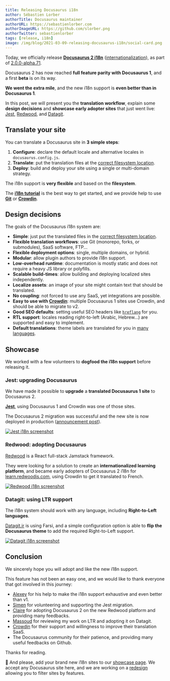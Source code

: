 ```yaml
---
title: Releasing Docusaurus i18n
author: Sébastien Lorber
authorTitle: Docusaurus maintainer
authorURL: https://sebastienlorber.com
authorImageURL: https://github.com/slorber.png
authorTwitter: sebastienlorber
tags: [release, i18n]
image: /img/blog/2021-03-09-releasing-docusaurus-i18n/social-card.png
---
```


Today, we officially release **[Docusaurus 2 i18n](https://v2.docusaurus.io/docs/i18n/introduction)** ([internationalization](https://en.wikipedia.org/wiki/Internationalization_and_localization)), as part of [2.0.0-alpha.71](https://github.com/facebook/docusaurus/releases/tag/v2.0.0-alpha.71).

Docusaurus 2 has now reached **full feature parity with Docusaurus 1**, and a first **beta** is on its way.

**We went the extra mile**, and the new i18n support is **even better than in Docusaurus 1**.

In this post, we will present you the **translation workflow**, explain some **design decisions** and **showcase early adopter sites** that just went live: [Jest](https://jestjs.io/), [Redwood](https://learn.redwoodjs.com/), and [Datagit](https://datagit.ir/).

<!--truncate-->

## Translate your site

You can translate a Docusaurus site in **3 simple steps**:

1. **Configure**: declare the default locale and alternative locales in `docusaurus.config.js`.
1. **Translate**: put the translation files at the [correct filesystem location](https://v2.docusaurus.io/docs/next/i18n/introduction#translation-files-location).
1. **Deploy**: build and deploy your site using a single or multi-domain strategy.

The i18n support is **very flexible** and based on the **filesystem**.

The **[i18n tutorial](https://v2.docusaurus.io/docs/i18n/tutorial)** is the best way to get started, and we provide help to use **[Git](https://v2.docusaurus.io/docs/i18n/git)** or **[Crowdin](https://v2.docusaurus.io/docs/i18n/crowdin)**.

## Design decisions

The goals of the Docusaurus i18n system are:

- **Simple**: just put the translated files in the [correct filesystem location](https://v2.docusaurus.io/docs/next/i18n/introduction#translation-files-location).
- **Flexible translation workflows**: use Git (monorepo, forks, or submodules), SaaS software, FTP...
- **Flexible deployment options**: single, multiple domains, or hybrid.
- **Modular**: allow plugin authors to provide i18n support.
- **Low-overhead runtime**: documentation is mostly static and does not require a heavy JS library or polyfills.
- **Scalable build-times**: allow building and deploying localized sites independently.
- **Localize assets**: an image of your site might contain text that should be translated.
- **No coupling**: not forced to use any SaaS, yet integrations are possible.
- **Easy to use with [Crowdin](https://crowdin.com/)**: multiple Docusaurus 1 sites use Crowdin, and should be able to migrate to v2.
- **Good SEO defaults**: setting useful SEO headers like [`hreflang`](https://developers.google.com/search/docs/advanced/crawling/localized-versions) for you.
- **RTL support**: locales reading right-to-left (Arabic, Hebrew...) are supported and easy to implement.
- **Default translations**: theme labels are translated for you in [many languages](https://github.com/facebook/docusaurus/tree/master/packages/docusaurus-theme-classic/codeTranslations).

## Showcase

We worked with a few volunteers to **dogfood the i18n support** before releasing it.

### Jest: upgrading Docusaurus

We have made it possible to **upgrade** a **translated Docusaurus 1 site** to Docusaurus 2.

**[Jest](https://jestjs.io)**, using Docusaurus 1 and Crowdin was one of those sites.

The Docusaurus 2 migration was successful and the new site is now deployed in production ([announcement post](https://jestjs.io/blog/2021/03/09/jest-website-upgrade)).

[![Jest i18n screenshot](/img/blog/2021-03-09-releasing-docusaurus-i18n/jest.png)](https://jestjs.io)

### Redwood: adopting Docusaurus

[Redwood](https://redwoodjs.com/) is a React full-stack Jamstack framework.

They were looking for a solution to create an **internationalized learning platform**, and became early adopters of Docusaurus 2 i18n for [learn.redwoodjs.com](https://learn.redwoodjs.com/), using Crowdin to get it translated to French.

[![Redwood i18n screenshot](/img/blog/2021-03-09-releasing-docusaurus-i18n/redwood.png)](https://learn.redwoodjs.com/)

### Datagit: using LTR support

The i18n system should work with any language, including **Right-to-Left languages**.

[Datagit.ir](https://datagit.ir/) is using Farsi, and a simple configuration option is able to **flip the Docusaurus theme** to add the required Right-to-Left support.

[![Datagit i18n screenshot](/img/blog/2021-03-09-releasing-docusaurus-i18n/datagit.png)](https://datagit.ir/)

## Conclusion

We sincerely hope you will adopt and like the new i18n support.

This feature has not been an easy one, and we would like to thank everyone that got involved in this journey:

- [Alexey](https://github.com/lex111) for his help to make the i18n support exhaustive and even better than v1.
- [Simen](https://github.com/SimenB) for volunteering and supporting the Jest migration.
- [Claire](https://github.com/clairefro) for adopting Docusaurus 2 on the new Redwood platform and providing many feedbacks.
- [Massoud](https://github.com/massoudmaboudi) for reviewing my work on LTR and adopting it on Datagit.
- [Crowdin](https://crowdin.com/) for their support and willingness to improve their translation SaaS.
- The Docusaurus community for their patience, and providing many useful feedbacks on Github.

Thanks for reading.

🙏 And please, add your brand new i18n sites to our [showcase page](https://v2.docusaurus.io/showcase). We accept any Docusaurus site here, and we are working on a [redesign](https://github.com/facebook/docusaurus/issues/4238) allowing you to filter sites by features.
